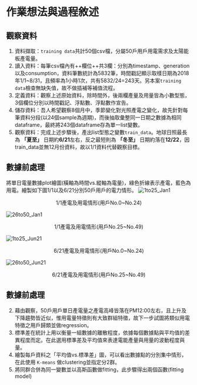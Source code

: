 # 作業想法與過程敘述
## 觀察資料
1. 資料擷取：`training data`共計50個csv檔，分屬50戶用戶用電需求及太陽能板產電量。
2. 讀入資料：每筆csv檔內有++欄位++共3欄：分別為timestamp、generation以及consumption，資料筆數統計為5832筆，時間戳記顯示取樣日期為2018年1/1~8/31，且頻率為1小時1次，共有5832/24=243天。另本案`training data`檢查無缺失值，故不做插補等補值流程。
3. 定義資料：觀察上述原始資料，除時間外，後兩欄產量及用量皆為小數型態，3個欄位分別以時間戳記、浮點數、浮點數作宣告。
4. 儲存資料：吾人希望觀察8個月中，季節變化對光照產電之變化，故先針對每筆資料分段(以24個sample為週期)，而後抽取彙整同一日期之數據為相同dataframe，最終將243個dataframe存為單一list變數。
7. 觀察資料：完成上述步驟後，產出list型態之變數`train_data`。地球日照最長為 **「夏至」** 日期約**6/21**左右，反之最短則為 **「冬至」** 日期約落在**12/22**，因train_data並無12月份資料，故以1/1資料代替觀察目標。

## 數據前處理
將單日電量數據plot繪圖(橫軸為時間vs.縱軸為電量)，綠色折線表示產電，藍色為用電。繪製如下圖1/1以及6/21分別50戶用戶的電力情形。
![1to25_Jan1](https://user-images.githubusercontent.com/117910213/203584383-feaddea1-9d97-4a71-8851-366d8fdbe693.png)
<center>1/1產電及用電情形(用戶No.0~No.24)</center>

![26to50_Jan1](https://user-images.githubusercontent.com/117910213/203584408-bce1d542-ee03-4336-82ee-b04f30597c2f.png)
<center>1/1產電及用電情形(用戶No.25~No.49)</center>

![1to25_Jun21](https://user-images.githubusercontent.com/117910213/203583711-0da20865-281f-4913-9308-6721a6ac9dfa.png)
<center>6/21產電及用電情形(用戶No.0~No.24)</center>

![26to50_Jun21](https://user-images.githubusercontent.com/117910213/203583715-ce765cf2-c9c6-4f64-a613-f558d557c090.png)
<center>6/21產電及用電情形(用戶No.25~No.49)</center>

## 數據前處理
2. 藉由觀察，50戶用戶單日產電量之產電高峰皆落在PM12:00左右，且上升及下降趨勢皆近似，惟用電量特徵則有大致群組特徵，故下一步試圖將類似用電特徵之用戶歸類並做regression。
3. 標準差在統計上用以衡量一組數據的離散程度，依據每個數據點與平均值的差異程度而定。在此選用標準差及平均值來表達電能產量與用量的波動程度與量。
4. 繪製每戶資料之「平均值vs.標準差」圖，可以看出數據點的分別集中情形，在此使用 `K-means` 做clustering並指定分2群。
5. 將同群合併為同一變數並以高斯函數做fitting，此步驟得出兩個函數(fitting model)

